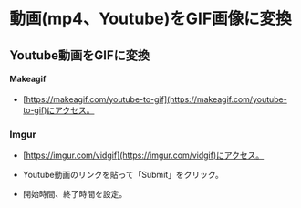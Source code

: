 # 動画(mp4、Youtube)をGIF画像に変換

## Youtube動画をGIFに変換

#### Makeagif

- [https://makeagif.com/youtube-to-gif](https://makeagif.com/youtube-to-gif)にアクセス。

### Imgur

- [https://imgur.com/vidgif](https://imgur.com/vidgif)にアクセス。

- Youtube動画のリンクを貼って「Submit」をクリック。

- 開始時間、終了時間を設定。